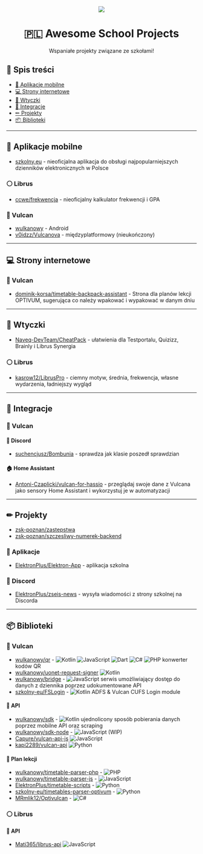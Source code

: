 <div align='center'>
<img src="https://awesome.re/badge.svg">
<h1>🇵🇱 Awesome School Projects</h1>
<p>Wspaniałe projekty związane ze szkołami!</p>
</div>

## 📜 Spis treści
- [📱 Aplikacje mobilne](https://github.com/wulkanowy/awesome-school-projects-poland#aplikacje-mobilne)
- [💻 Strony internetowe](https://github.com/wulkanowy/awesome-school-projects-poland#strony-internetowe)
- [🔌 Wtyczki](https://github.com/wulkanowy/awesome-school-projects-poland#wtyczki)
- [🔗 Integracje](https://github.com/wulkanowy/awesome-school-projects-poland#integracje)
- [✏ Projekty](https://github.com/wulkanowy/awesome-school-projects-poland#projekty)
- [📦 Biblioteki](https://github.com/wulkanowy/awesome-school-projects-poland#biblioteki)

---

## 📱 Aplikacje mobilne
- [szkolny.eu](https://github.com/szkolny-eu/szkolny-android) - nieoficjalna aplikacja do obsługi najpopularniejszych dzienników elektronicznych w Polsce
### ⚪ Librus
- [ccwe/frekwencja](https://github.com/ccwe/frekwencja) - nieoficjalny kalkulator frekwencji i GPA

### 🌋 Vulcan
- [wulkanowy](https://github.com/wulkanowy/wulkanowy) - Android
- [v0idzz/Vulcanova](https://github.com/v0idzz/Vulcanova) - międzyplatformowy (nieukończony)

---

## 💻 Strony internetowe
### 🌋 Vulcan
- [dominik-korsa/timetable-backpack-assistant](https://github.com/dominik-korsa/timetable-backpack-assistant) - Strona dla planów lekcji OPTIVUM, sugerująca co należy wpakować i wypakować w danym dniu

---

## 🔌 Wtyczki
- [Naveq-DevTeam/CheatPack](https://github.com/Naveq-DevTeam/CheatPack) - ułatwienia dla Testportalu, Quizizz, Brainly i Librus Synergia
### ⚪ Librus
- [kasrow12/LibrusPro](https://github.com/kasrow12/LibrusPro) - ciemny motyw, średnia, frekwencja, własne wydarzenia, ładniejszy wygląd

---

## 🔗 Integracje
### 🌋 Vulcan
#### 💬 Discord
- [suchencjusz/Bombunia](https://github.com/suchencjusz/Bombunia) - sprawdza jak klasie poszedł sprawdzian
#### 🏠 Home Assistant
- [Antoni-Czaplicki/vulcan-for-hassio](https://github.com/Antoni-Czaplicki/vulcan-for-hassio) - przeglądaj swoje dane z Vulcana jako sensory Home Assistant i wykorzystuj je w automatyzacji

---

## ✏ Projekty
- [zsk-poznan/zastepstwa](https://github.com/zsk-poznan/zastepstwa)
- [zsk-poznan/szczesliwy-numerek-backend](https://github.com/zsk-poznan/szczesliwy-numerek-backend)
### 📱 Aplikacje
- [ElektronPlus/Elektron-App](https://github.com/ElektronPlus/Elektron-App) - aplikacja szkolna

### 💬 Discord
- [ElektronPlus/zseis-news](https://github.com/ElektronPlus/zseis-news) - wysyła wiadomości z strony szkolnej na Discorda

---

## 📦 Biblioteki
### 🌋 Vulcan
- [wulkanowy/qr](https://github.com/wulkanowy/qr) - ![Kotlin](https://img.shields.io/badge/-Kotlin-%23A97BFF) ![JavaScript](https://img.shields.io/badge/-JavaScript-%23f1e05a) ![Dart](https://img.shields.io/badge/-Dart-%2300B4AB) ![C#](https://img.shields.io/badge/-C%23-%23178600) ![PHP](https://img.shields.io/badge/-PHP-%234F5D95) konwerter kodów QR
- [wulkanowy/uonet-request-signer](https://github.com/wulkanowy/uonet-request-signer) ![Kotlin](https://img.shields.io/badge/-Kotlin-%23A97BFF)
- [wulkanowy/bridge](https://github.com/wulkanowy/bridge) - ![JavaScript](https://img.shields.io/badge/-JavaScript-%23f1e05a) serwis umożliwiający dostęp do danych z dziennika  poprzez udokumentowane API
- [szkolny-eu/FSLogin](https://github.com/szkolny-eu/FSLogin) - ![Kotlin](https://img.shields.io/badge/-Kotlin-%23A97BFF) ADFS & Vulcan CUFS Login module 

#### 🤖 API
- [wulkanowy/sdk](https://github.com/wulkanowy/sdk) - ![Kotlin](https://img.shields.io/badge/-Kotlin-%23A97BFF) ujednolicony sposób pobierania danych poprzez mobilne API oraz scraping
- [wulkanowy/sdk-node](https://github.com/wulkanowy/sdk-node) - ![JavaScript](https://img.shields.io/badge/-JavaScript-%23f1e05a) (WIP)
- [Capure/vulcan-api-js](https://github.com/Capure/vulcan-api-js) ![JavaScript](https://img.shields.io/badge/-JavaScript-%23f1e05a)
- [kapi2289/vulcan-api](https://github.com/kapi2289/vulcan-api) ![Python](https://img.shields.io/badge/-Python-%233572A5)
#### 📅 Plan lekcji
- [wulkanowy/timetable-parser-php](https://github.com/wulkanowy/timetable-parser-php) - ![PHP](https://img.shields.io/badge/-PHP-%234F5D95)
- [wulkanowy/timetable-parser-js](https://github.com/wulkanowy/timetable-parser-js) - ![JavaScript](https://img.shields.io/badge/-JavaScript-%23f1e05a)
- [ElektronPlus/timetable-scripts](https://github.com/ElektronPlus/timetable-scripts) - ![Python](https://img.shields.io/badge/-Python-%233572A5)
- [szkolny-eu/timetables-parser-optivum](https://github.com/szkolny-eu/timetables-parser-optivum) - ![Python](https://img.shields.io/badge/-Python-%233572A5)
- [MRmlik12/Optivulcan](https://github.com/MRmlik12/Optivulcan) - ![C#](https://img.shields.io/badge/-C%23-%23178600)
### ⚪ Librus
#### 🤖 API
- [Mati365/librus-api](https://github.com/Mati365/librus-api) ![JavaScript](https://img.shields.io/badge/-JavaScript-%23f1e05a)
